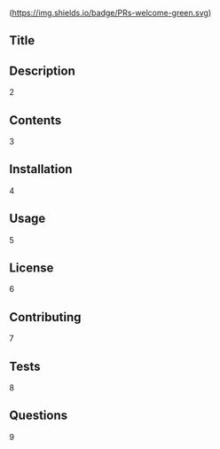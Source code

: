 (https://img.shields.io/badge/PRs-welcome-green.svg)  
## Title  
  
## Description  
2  
## Contents  
3  
## Installation  
4  
## Usage  
5  
## License  
6  
## Contributing  
7  
## Tests  
8  
## Questions  
9  
